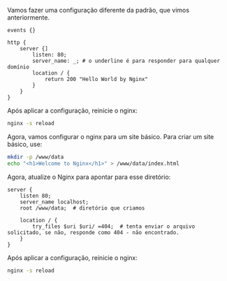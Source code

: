 Vamos fazer uma configuração diferente da padrão, que vimos anteriormente.

```nginx
events {}

http {
	server {]
		listen: 80;
		server_name: _; # o underline é para responder para qualquer domínio
		location / {
			return 200 "Hello World by Nginx"
		}
	}
}
```

Após aplicar a configuração, reinicie o nginx:
```sh
nginx -s reload
```

Agora, vamos configurar o nginx para um site básico.
Para criar um site básico, use:
```sh
mkdir -p /www/data  
echo "<h1>Welcome to Nginx</h1>" > /www/data/index.html
```

Agora, atualize o Nginx para apontar para esse diretório:
```nginx
server {  
    listen 80;  
    server_name localhost;  
    root /www/data;  # diretório que criamos
  
    location / {  
        try_files $uri $uri/ =404;  # tenta enviar o arquivo solicitado, se não, responde como 404 - não encontrado.
    }  
}
```

Após aplicar a configuração, reinicie o nginx:
```sh
nginx -s reload
```

